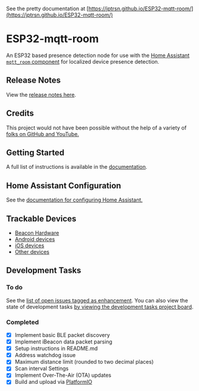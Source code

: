 See the pretty documentation at [https://jptrsn.github.io/ESP32-mqtt-room/](https://jptrsn.github.io/ESP32-mqtt-room/)

# ESP32-mqtt-room
An ESP32 based presence detection node for use with the [Home Assistant](https://www.home-assistant.io/) [`mqtt_room` component](https://www.home-assistant.io/components/sensor.mqtt_room/) for localized device presence detection.

## Release Notes
View the [release notes here](./releaseNotes).

## Credits
This project would not have been possible without the help of a variety of [folks on GitHub and YouTube.](https://jptrsn.github.io/ESP32-mqtt-room/index.html#credits)

## Getting Started
A full list of instructions is available in the [documentation](https://jptrsn.github.io/ESP32-mqtt-room/index.html#getting-started).

## Home Assistant Configuration
See the [documentation for configuring Home Assistant.](https://jptrsn.github.io/ESP32-mqtt-room/home_assistant.html)

## Trackable Devices
* [Beacon Hardware](https://jptrsn.github.io/ESP32-mqtt-room/beacons.html)
* [Android devices](https://jptrsn.github.io/ESP32-mqtt-room/android.html)
* [iOS devices](https://jptrsn.github.io/ESP32-mqtt-room/index.html#tracking-iphone)
* [Other devices](https://jptrsn.github.io/ESP32-mqtt-room/beacons.html#non-beacon-hardware)

## Development Tasks

### To do
See the [list of open issues tagged as enhancement](https://github.com/jptrsn/ESP32-mqtt-room/labels/enhancement). You can also view the state of development tasks [by viewing the development tasks project board](https://github.com/jptrsn/ESP32-mqtt-room/projects/1).

### Completed
- [x] Implement basic BLE packet discovery
- [x] Implement iBeacon data packet parsing
- [x] Setup instructions in README.md
- [x] Address watchdog issue
- [x] Maximum distance limit (rounded to two decimal places)
- [x] Scan interval Settings
- [x] Implement Over-The-Air (OTA) updates
- [x] Build and upload via [PlatformIO](platformio.org)
